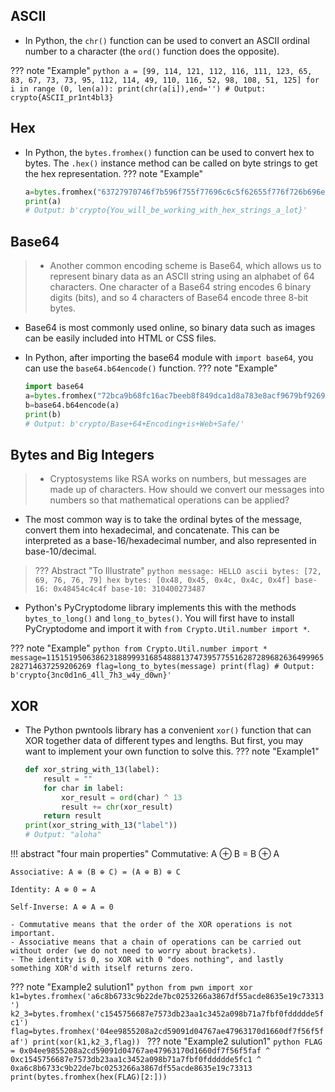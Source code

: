 ## ASCII
- In Python, the `chr()` function can be used to convert an ASCII ordinal number to a character (the `ord()` function does the opposite).

??? note "Example"
    ```python
    a = [99, 114, 121, 112, 116, 111, 123, 65, 83, 67, 73, 73, 95, 112, 114, 49, 110, 116, 52, 98, 108, 51, 125]
    for i in range (0, len(a)):
        print(chr(a[i]),end='')
        # Output: crypto{ASCII_pr1nt4bl3}
    ```
## Hex
- In Python, the `bytes.fromhex()` function can be used to convert hex to bytes. The `.hex()` instance method can be called on byte strings to get the hex representation.
??? note "Example"
    ```python
    a=bytes.fromhex("63727970746f7b596f755f77696c6c5f62655f776f726b696e675f776974685f6865785f737472696e67735f615f6c6f747d")
    print(a)
    # Output: b'crypto{You_will_be_working_with_hex_strings_a_lot}'
    ```
## Base64
> - Another common encoding scheme is Base64, which allows us to represent binary data as an ASCII string using an alphabet of 64 characters. One character of a Base64 string encodes 6 binary digits (bits), and so 4 characters of Base64 encode three 8-bit bytes.
- Base64 is most commonly used online, so binary data such as images can be easily included into HTML or CSS files.

-  In Python, after importing the base64 module with `import base64`, you can use the `base64.b64encode()` function. 
??? note "Example"
    ```python
    import base64
    a=bytes.fromhex("72bca9b68fc16ac7beeb8f849dca1d8a783e8acf9679bf9269f7bf")
    b=base64.b64encode(a)
    print(b)
    # Output: b'crypto/Base+64+Encoding+is+Web+Safe/'
    ```
## Bytes and Big Integers
> - Cryptosystems like RSA works on numbers, but messages are made up of characters. How should we convert our messages into numbers so that mathematical operations can be applied?
- The most common way is to take the ordinal bytes of the message, convert them into hexadecimal, and concatenate. This can be interpreted as a base-16/hexadecimal number, and also represented in base-10/decimal.
> ??? Abstract "To Illustrate"
      ```python
      message: HELLO
      ascii bytes: [72, 69, 76, 76, 79]
      hex bytes: [0x48, 0x45, 0x4c, 0x4c, 0x4f]
      base-16: 0x48454c4c4f
      base-10: 310400273487
      ```

- Python's PyCryptodome library implements this with the methods `bytes_to_long()` and `long_to_bytes()`. You will first have to install PyCryptodome and import it with `from Crypto.Util.number import *`.

??? note "Example"
    ```python
    from Crypto.Util.number import *
    message=11515195063862318899931685488813747395775516287289682636499965282714637259206269
    flag=long_to_bytes(message)
    print(flag)
    # Output: b'crypto{3nc0d1n6_4ll_7h3_w4y_d0wn}'
    ```
## XOR
- The Python pwntools library has a convenient `xor()` function that can XOR together data of different types and lengths. But first, you may want to implement your own function to solve this.
??? note "Example1"
    ```python
    def xor_string_with_13(label):
        result = ""
        for char in label:
            xor_result = ord(char) ^ 13
            result += chr(xor_result)
        return result
    print(xor_string_with_13("label"))
    # Output: "aloha"
    ```
!!! abstract "four main properties"
    Commutative: A ⊕ B = B ⊕ A

    Associative: A ⊕ (B ⊕ C) = (A ⊕ B) ⊕ C

    Identity: A ⊕ 0 = A

    Self-Inverse: A ⊕ A = 0

    - Commutative means that the order of the XOR operations is not important.
    - Associative means that a chain of operations can be carried out without order (we do not need to worry about brackets). 
    - The identity is 0, so XOR with 0 "does nothing", and lastly something XOR'd with itself returns zero.

??? note "Example2 sulution1"
    ```python
    from pwn import xor
    k1=bytes.fromhex('a6c8b6733c9b22de7bc0253266a3867df55acde8635e19c73313')
    k2_3=bytes.fromhex('c1545756687e7573db23aa1c3452a098b71a7fbf0fddddde5fc1')
    flag=bytes.fromhex('04ee9855208a2cd59091d04767ae47963170d1660df7f56f5faf')
    print(xor(k1,k2_3,flag))
    ```
??? note "Example2 sulution1"
    ```python
    FLAG = 0x04ee9855208a2cd59091d04767ae47963170d1660df7f56f5faf ^ 0xc1545756687e7573db23aa1c3452a098b71a7fbf0fddddde5fc1 ^ 0xa6c8b6733c9b22de7bc0253266a3867df55acde8635e19c73313
    print(bytes.fromhex(hex(FLAG)[2:]))
    ```
